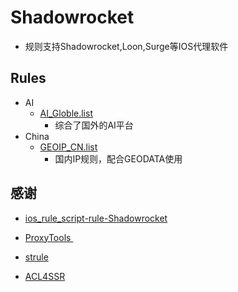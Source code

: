 # Shadowrocket
- 规则支持Shadowrocket,Loon,Surge等IOS代理软件

## Rules
- AI
  - [AI_Globle.list](https://raw.githubusercontent.com/LaolunsiG/XiaoE-PCR/main/rules/Shadowrocket/AI/AI_Globle.list)
    - 综合了国外的AI平台
- China
  - [GEOIP_CN.list](https://raw.githubusercontent.com/LaolunsiG/XiaoE-PCR/main/rules/Shadowrocket/China/GEOIP.list)
    - 国内IP规则，配合GEODATA使用

## 感谢
- [ios_rule_script-rule-Shadowrocket](https://github.com/blackmatrix7/ios_rule_script/tree/master/rule/Shadowrocket)

- [ProxyTools ](https://github.com/mphin/ProxyTools)

- [strule](https://whatshub.top/strule)

- [ACL4SSR](https://github.com/ACL4SSR/ACL4SSR)
